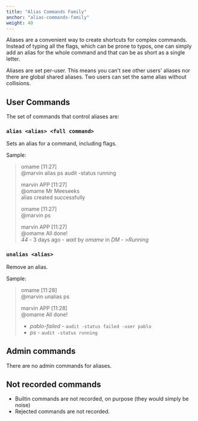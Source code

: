 ```yaml
---
title: "Alias Commands Family"
anchor: "alias-commands-family"
weight: 40
---
```


Aliases are a convenient way to create shortcuts for complex commands. Instead of typing all the flags, which can be prone to typos, one can simply add an alias for the whole command and that can be as short as a single letter.

Aliases are set per-user. This means you can't see other users' aliases nor there are global shared aliases. Two users can set the same alias without collisions.

## User Commands

The set of commands that control aliases are:

### `alias <alias> <full command>`

Sets an alias for a command, including flags.

Sample:

>omame [11:27]<br />
>@marvin alias ps audit -status running
>
>marvin APP [11:27]<br />
>@omame Mr Meeseeks<br />
>alias created successfully
>
>omame [11:27]<br />
>@marvin ps
>
>marvin APP [11:27]<br />
>@omame All done!<br />
>*44* - 3 days ago - *wait* by *omame* in *DM* - >*Running*

### `unalias <alias>`

Remove an alias.

Sample:

>omame [11:28]<br />
>@marvin unalias ps
>
>marvin APP [11:28]<br />
>@omame All done!<br />
>- *pablo-failed* - `audit -status failed -user pablo`<br />
>- *ps* - `audit -status running`

## Admin commands

There are no admin commands for aliases.

## Not recorded commands

* Builtin commands are not recorded, on purpose (they would simply be noise)
* Rejected commands are not recorded.
